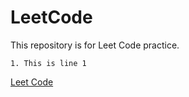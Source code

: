 LeetCode
========
This repository is for Leet Code practice.

	1. This is line 1

[Leet Code](https://oj.leetcode.com/problems/)
